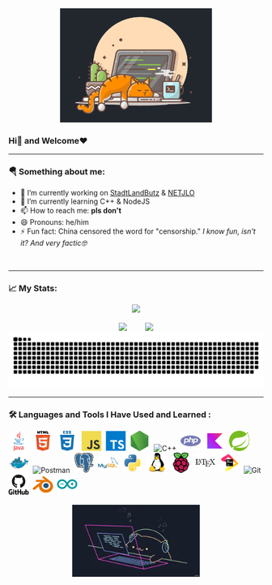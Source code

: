 <div id="header" align="center">
  <img width=300px src="https://github.com/Medox36/Medox36/blob/main/img/cat.png"/>
</div>

### Hi👋 and Welcome❤️

---

### 🪂 **Something about me:** 

- 🔭 I’m currently working on <a href="https://github.com/Medox36/StadtLandButz">StadtLandButz</a> & <a href="https://github.com/Medox36/NETJLO">NETJLO</a>
- 🌱 I’m currently learning C++ & NodeJS
- 📫 How to reach me: **pls don't**
- 😄 Pronouns: he/him
- ⚡ Fun fact: China censored the word for "censorship." *I know fun, isn't it? And very factic🤓*
<!-- 
- 👯 I’m looking to collaborate on ...
- 🤔 I’m looking for help with ...
- 💬 Ask me about ...
-->
<br>

---

### 📈 **My Stats:**
<div align="center">
  <img height=165px src="https://github-readme-streak-stats.herokuapp.com?user=Medox36&theme=onedark_duo&fire=05E0D8">
</div>
&nbsp; &nbsp;
<div align="center">
  <img height=135px src="https://github-readme-stats.vercel.app/api?username=Medox36&hide=issues&show_icons=true&theme=onedark&include_all_commits=true&count_private=true&custom_title=Medox36's%20GitHub%20Stats">
  &nbsp; &nbsp; &nbsp; &nbsp;
  <img height=135px src="https://github-readme-stats.vercel.app/api/top-langs/?username=Medox36&layout=compact&theme=onedark&hide=Batchfile&card_width=350&exclude_repo=M150-EBusiness-NDLM">
</div>
<div align="center">
  <img width840px src="https://github.com/Medox36/Medox36/blob/output/github-contribution-grid-snake-dark.svg">
</div>  

---

### :hammer_and_wrench: Languages and Tools I Have Used and Learned :

<div>
  <img src="https://github.com/devicons/devicon/blob/master/icons/java/java-original-wordmark.svg" title="Java" alt="Java" width="40" height="40"/>&nbsp;
  <img src="https://github.com/devicons/devicon/blob/master/icons/html5/html5-original-wordmark.svg" title="HTML5" alt="HTML" width="40" height="40"/>&nbsp;
  <img src="https://github.com/devicons/devicon/blob/master/icons/css3/css3-plain-wordmark.svg"  title="CSS3" alt="CSS" width="40" height="40"/>&nbsp;
  <img src="https://github.com/devicons/devicon/blob/master/icons/javascript/javascript-original.svg" title="JavaScript" alt="JavaScript" width="40" height="40"/>&nbsp;
  <img src="https://github.com/devicons/devicon/blob/master/icons/typescript/typescript-original.svg" title="TypeScript" alt="TypeScript" width="40" height="40"/>&nbsp;
  <img src="https://github.com/devicons/devicon/blob/master/icons/nodejs/nodejs-original.svg" title="NodeJS" alt="NodeJS" width="40" height="40"/>&nbsp;
  <img src="https://cdn.jsdelivr.net/gh/devicons/devicon/icons/cplusplus/cplusplus-original.svg" title="C++" alt="C++" width="40" height="40"/>&nbsp;
  <img src="https://github.com/devicons/devicon/blob/master/icons/php/php-plain.svg" title="PHP" alt="PHP" width="40" height="40"/>&nbsp;
  <img src="https://github.com/devicons/devicon/blob/master/icons/kotlin/kotlin-original.svg" title="Kotlin" alt="Kotlin" width="40" height="40"/>&nbsp;
  <img src="https://github.com/devicons/devicon/blob/master/icons/spring/spring-original.svg" title="Spring" alt="Spring" width="40" height="40"/>&nbsp;
  <img src="https://github.com/devicons/devicon/blob/master/icons/docker/docker-original.svg" title="Docker" alt="Docker" width="40" height="40"/>&nbsp;
  <img src="https://www.vectorlogo.zone/logos/getpostman/getpostman-icon.svg" title="Postman" alt="Postman" width="40" height="40"/>&nbsp;
  <img src="https://github.com/devicons/devicon/blob/master/icons/postgresql/postgresql-original.svg" title="PostgresSQL" alt="PostgresSQL" width="40" height="40"/>&nbsp;
  <img src="https://github.com/devicons/devicon/blob/master/icons/mysql/mysql-original-wordmark.svg" title="MySQL" alt="MySQL" width="40" height="40"/>&nbsp;
  <img src="https://github.com/devicons/devicon/blob/master/icons/python/python-original.svg" title="Python" alt="Python" width="40" height="40"/>&nbsp;
  <img src="https://github.com/devicons/devicon/blob/master/icons/linux/linux-original.svg" title="Linux" alt="Linux" width="40" height="40"/>&nbsp;
  <img src="https://github.com/devicons/devicon/blob/master/icons/raspberrypi/raspberrypi-original.svg" title="RaspberryPi" alt="RaspberryPi" width="40" height="40"/>&nbsp;
  <img src="https://github.com/devicons/devicon/blob/master/icons/latex/latex-original.svg" title="Latex" alt="Latex" width="40" height="40"/>&nbsp;
  <img src="https://github.com/devicons/devicon/blob/master/icons/jetbrains/jetbrains-original.svg" title="JetBrains" alt="JetBrains" width="40" height="40"/>&nbsp;
  <img src="https://cdn.jsdelivr.net/gh/devicons/devicon/icons/git/git-original.svg" title="Git" alt="Git" width="40" height="40"/>&nbsp;
  <img src="https://github.com/devicons/devicon/blob/master/icons/github/github-original-wordmark.svg" title="GitHub" alt="GitHub" width="40" height="40"/>&nbsp;
  <img src="https://github.com/devicons/devicon/blob/master/icons/blender/blender-original.svg" title="Blender" alt="Blender" width="40" height="40"/>&nbsp;
  <img src="https://github.com/devicons/devicon/blob/master/icons/arduino/arduino-original.svg" title="Arduino" alt="Arduino" width="40" height="40"/>&nbsp;
</div>
&nbsp;
<div align="center">
  <img width=50% src="https://github.com/Medox36/Medox36/blob/main/img/codingcat.gif">
</div>
